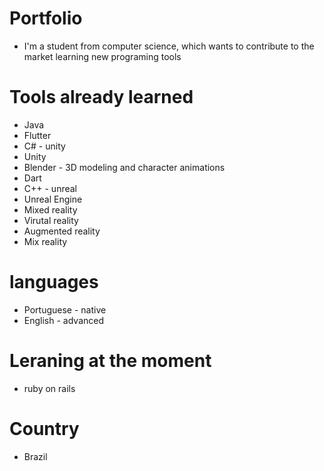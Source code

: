 # Portfolio

* I'm a student from computer science, which wants to contribute to the market learning new programing tools

# Tools already learned

* Java
* Flutter
* C# - unity
* Unity
* Blender - 3D modeling and character animations 
* Dart
* C++ - unreal
* Unreal Engine
* Mixed reality
* Virutal reality
* Augmented reality
* Mix reality

# languages
 * Portuguese - native
 * English - advanced

# Leraning at the moment 

* ruby on rails

# Country 
 * Brazil
 
